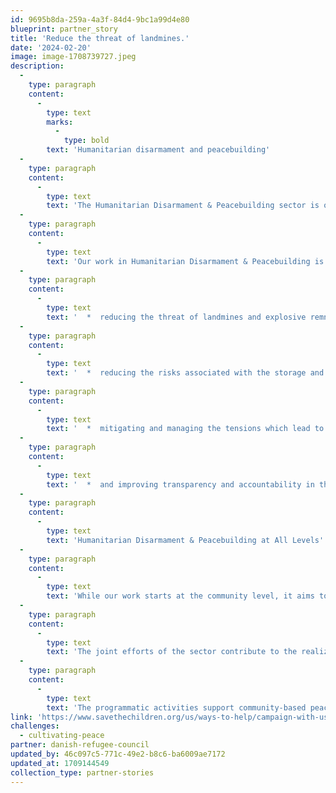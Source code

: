 ```yaml
---
id: 9695b8da-259a-4a3f-84d4-9bc1a99d4e80
blueprint: partner_story
title: 'Reduce the threat of landmines.'
date: '2024-02-20'
image: image-1708739727.jpeg
description:
  -
    type: paragraph
    content:
      -
        type: text
        marks:
          -
            type: bold
        text: 'Humanitarian disarmament and peacebuilding'
  -
    type: paragraph
    content:
      -
        type: text
        text: 'The Humanitarian Disarmament & Peacebuilding sector is one of DRC’s five core sectors of intervention. It seeks to contribute to the fields of disarmament and peacebuilding through a focus on the safety and security of the conflict- and displacement-affected populations at the center of DRC’s mandate.'
  -
    type: paragraph
    content:
      -
        type: text
        text: 'Our work in Humanitarian Disarmament & Peacebuilding is guided by a bottom-up, rights-based approach, which emphasizes the right of conflict- and displacement-affected communities to safety and security. Community-level activities include, but are not limited to:'
  -
    type: paragraph
    content:
      -
        type: text
        text: '  *  reducing the threat of landmines and explosive remnants of war'
  -
    type: paragraph
    content:
      -
        type: text
        text: '  *  reducing the risks associated with the storage and circulation of weapons and munitions'
  -
    type: paragraph
    content:
      -
        type: text
        text: '  *  mitigating and managing the tensions which lead to conflict'
  -
    type: paragraph
    content:
      -
        type: text
        text: '  *  and improving transparency and accountability in the relationships between local communities and duty bearers, such as local security providers.'
  -
    type: paragraph
    content:
      -
        type: text
        text: 'Humanitarian Disarmament & Peacebuilding at All Levels'
  -
    type: paragraph
    content:
      -
        type: text
        text: 'While our work starts at the community level, it aims to influence change at all levels to increase the understanding of community-level issues and encourage engagement with them. This in turn strengthens the formal and informal institutional environment, which influences people’s safety and security at a local, national, and regional level.  ​​​​​​​'
  -
    type: paragraph
    content:
      -
        type: text
        text: 'The joint efforts of the sector contribute to the realization of Sustainable Development Goal 16 promoting peaceful, just, and inclusive institutions and societies. This is done by combating the proliferation of small arms and light weapons, removing the threats posed by landmines and other explosive remnants of war, and improving security governance to prevent and manage conflicts. '
  -
    type: paragraph
    content:
      -
        type: text
        text: 'The programmatic activities support community-based peacebuilding and security and promote sustainability by providing information on peace and security at all levels of society. The sector is relevant for the development of global policy not only within disarmament and peacebuilding, but also in the humanitarian-development-peace ‘Triple Nexus’.'
link: 'https://www.savethechildren.org/us/ways-to-help/campaign-with-us/stop-war-on-children'
challenges:
  - cultivating-peace
partner: danish-refugee-council
updated_by: 46c097c5-771c-49e2-b8c6-ba6009ae7172
updated_at: 1709144549
collection_type: partner-stories
---
```

